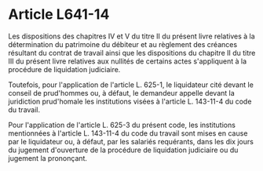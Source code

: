 # Article L641-14

Les dispositions des chapitres IV et V du titre II du présent livre relatives à la détermination du patrimoine du débiteur et au règlement des créances résultant du contrat de travail ainsi que les dispositions du chapitre II du titre III du présent livre relatives aux nullités de certains actes s'appliquent à la procédure de liquidation judiciaire.

Toutefois, pour l'application de l'article L. 625-1, le liquidateur cité devant le conseil de prud'hommes ou, à défaut, le demandeur appelle devant la juridiction prud'homale les institutions visées à l'article L. 143-11-4 du code du travail.

Pour l'application de l'article L. 625-3 du présent code, les institutions mentionnées à l'article L. 143-11-4 du code du travail sont mises en cause par le liquidateur ou, à défaut, par les salariés requérants, dans les dix jours du jugement d'ouverture de la procédure de liquidation judiciaire ou du jugement la prononçant.
